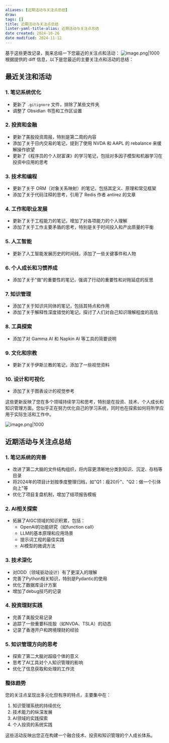 ```yaml
---
aliases: [近期活动与关注点总结]
draw:
tags: []
title: 近期活动与关注点总结
linter-yaml-title-alias: 近期活动与关注点总结
date created: 2024-10-26
date modified: 2024-11-12
---
```


基于这些更改记录，我来总结一下您最近的关注点和活动：
![image.png|1000](https://imagehosting4picgo.oss-cn-beijing.aliyuncs.com/imagehosting/fix-dir%2Fpicgo%2Fpicgo-clipboard-images%2F2024%2F10%2F21%2F10-53-29-fbd8ab876860e75f72c40e764c621f08-202410211053667-8b61f3.png)  
根据提供的 diff 信息，以下是您最近的主要关注点和活动的总结：

## 最近关注和活动

### 1. 笔记系统优化

- 更新了 `.gitignore` 文件，排除了某些文件夹
- 调整了 Obsidian 书签和工作区设置

### 2. 投资和金融

- 更新了美股投资周报，特别是第二周的内容
- 添加了关于日内交易的笔记，提到了使用 NVDA 和 AAPL 的 rebalance 来缓解操作欲望
- 更新了《程序员的个人财富课》的学习笔记，包括对多因子模型和机器学习在投资中应用的思考

### 3. 技术和编程

- 更新了关于 ORM（对象关系映射）的笔记，包括其定义、原理和常见框架
- 添加了关于代码注释的思考，引用了 Redis 作者 antirez 的文章

### 4. 工作和职业发展

- 更新了关于工程能力的笔记，增加了对各项能力的个人理解
- 添加了关于工作主要矛盾的思考，特别是关于时间投入和产出质量的平衡

### 5. 人工智能

- 更新了人工智能发展历史的时间线，添加了一些关键事件和人物

### 6. 个人成长和习惯养成

- 添加了关于"做"的重要性的笔记，强调了行动的重要性和对拖延症的反思

### 7. 知识管理

- 添加了关于知识共同体的笔记，包括其特点和作用
- 添加了关于解释性深度错觉的笔记，探讨了人们对自己知识理解程度的高估

### 8. 工具探索

- 添加了对 Gamma AI 和 Napkin AI 等工具的简要说明

### 9. 文化和宗教

- 更新了关于伊斯兰教的笔记，添加了一些视觉资料

### 10. 设计和可视化

- 添加了关于图表设计的视觉参考

这些更新反映了您在多个领域持续学习和思考，特别是在投资、技术、个人成长和知识管理方面。您似乎正在努力优化自己的学习系统，同时也在探索如何将所学应用于实际生活和工作中。

![image.png|1000](https://imagehosting4picgo.oss-cn-beijing.aliyuncs.com/imagehosting/fix-dir%2Fpicgo%2Fpicgo-clipboard-images%2F2024%2F10%2F21%2F10-57-52-fdb765009f2212faa65c02ea0e4106ee-202410211057565-3cf9ad.png)

## 近期活动与关注点总结

### 1. 笔记系统的完善

- 改进了第二大脑的文件结构组织，将内容更清晰地分类到知识、沉淀、存档等目录
- 将2024年的项目计划按季度整理归档，如"Q1：瘦20斤"、"Q2：做一个引体向上"等
- 优化了项目复盘机制，增加了结项报告模板

### 2. AI相关探索

- 拓展了AIGC领域的知识积累，包括：
  - OpenAI的功能研究（如function call）
  - LLM的基本原理和应用场景
  - 提示词工程的最佳实践
  - AI模型的微调方法

### 3. 技术深化

- 对DDD（领域驱动设计）有了更深入的理解
- 完善了Python相关知识，特别是Pydantic的使用
- 优化了数据库设计方案
- 增加了debug技巧的记录

### 4. 投资理财实践

- 完善了美股交易记录
- 追踪了一些重要科技股（如NVDA、TSLA）的动态
- 记录了香港开户和跨境理财的经验

### 5. 知识管理方向的思考

- 探索了第二大脑对超级个体的意义
- 思考了AI工具对个人知识管理的影响
- 优化了信息获取和处理的工作流

### 整体趋势

您的关注点呈现出多元化但有序的特点，主要集中在：

1. 知识管理系统的持续优化
2. 技术能力的纵深发展
3. AI领域的实践探索
4. 个人投资的系统实践

这些活动反映出您正在构建一个融合技术、投资和知识管理的个人成长体系。
